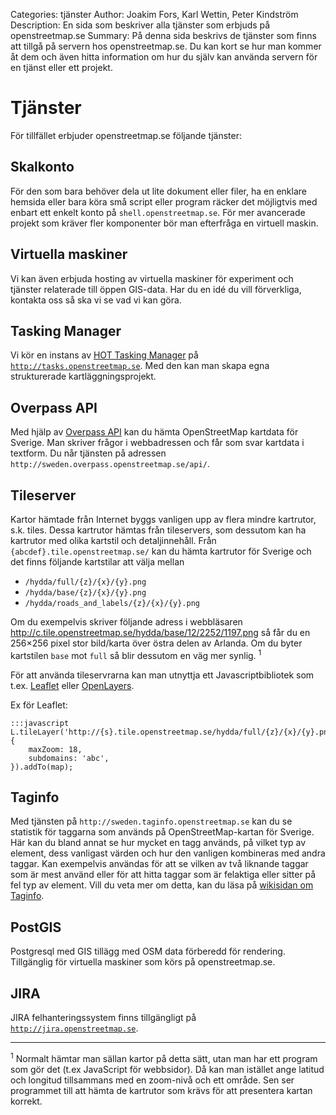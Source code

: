 Categories: tjänster
Author: Joakim Fors, Karl Wettin, Peter Kindström
Description: En sida som beskriver alla tjänster som erbjuds på openstreetmap.se
Summary: På denna sida beskrivs de tjänster som finns att tillgå på servern hos openstreetmap.se. Du kan kort se hur man kommer åt dem och även hitta information om hur du själv kan använda servern för en tjänst eller ett projekt.

# Tjänster

För tillfället erbjuder openstreetmap.se följande tjänster:


## Skalkonto

För den som bara behöver dela ut lite dokument eller filer, ha en enklare hemsida eller bara köra små script eller program räcker det möjligtvis med enbart ett enkelt konto på `shell.openstreetmap.se`. För mer avancerade projekt som kräver fler komponenter bör man efterfråga en virtuell maskin.


## Virtuella maskiner

Vi kan även erbjuda hosting av virtuella maskiner för experiment och tjänster relaterade till öppen GIS-data. Har du en idé du vill förverkliga, kontakta oss så ska vi se vad vi kan göra.


## Tasking Manager

Vi kör en instans av [HOT Tasking Manager](https://github.com/hotosm/osm-tasking-manager) på [`http://tasks.openstreetmap.se`](http://tasks.openstreetmap.se). Med den kan man skapa egna strukturerade kartläggningsprojekt.


## Overpass API

Med hjälp av [Overpass API](http://wiki.openstreetmap.org/wiki/Overpass_API) kan du hämta OpenStreetMap kartdata för Sverige. Man skriver frågor i webbadressen och får som svar kartdata i textform. Du når tjänsten på adressen `http://sweden.overpass.openstreetmap.se/api/`.


## Tileserver

Kartor hämtade från Internet byggs vanligen upp av flera mindre kartrutor, s.k. tiles. Dessa kartrutor hämtas från tileservers, som dessutom kan ha kartrutor med olika kartstil och detaljinnehåll. Från `{abcdef}.tile.openstreetmap.se/` kan du hämta kartrutor för Sverige och det finns följande kartstilar att välja mellan

* `/hydda/full/{z}/{x}/{y}.png`
* `/hydda/base/{z}/{x}/{y}.png`
* `/hydda/roads_and_labels/{z}/{x}/{y}.png`

Om du exempelvis skriver följande adress i webbläsaren
  http://c.tile.openstreetmap.se/hydda/base/12/2252/1197.png
så får du en 256×256 pixel stor bild/karta över östra delen av Arlanda. Om du byter kartstilen `base` mot `full` så blir dessutom en väg mer synlig. <sup>1</sup>

För att använda tileservrarna kan man utnyttja ett Javascriptbibliotek som t.ex. [Leaflet](http://leafletjs.com/) eller [OpenLayers](http://openlayers.org/).

Ex för Leaflet:

    :::javascript
    L.tileLayer('http://{s}.tile.openstreetmap.se/hydda/full/{z}/{x}/{y}.png', {
        maxZoom: 18,
        subdomains: 'abc',
    }).addTo(map);



## Taginfo

Med tjänsten på `http://sweden.taginfo.openstreetmap.se` kan du se statistik för taggarna som används på OpenStreetMap-kartan för Sverige. Här kan du bland annat se hur mycket en tagg används, på vilket typ av element, dess vanligast värden och hur den vanligen kombineras med andra taggar. Kan exempelvis användas för att se vilken av två liknande taggar som är mest använd eller för att hitta taggar som är felaktiga eller sitter på fel typ av element.
Vill du veta mer om detta, kan du läsa på [wikisidan om Taginfo](http://wiki.openstreetmap.org/wiki/Taginfo).


## PostGIS

Postgresql med GIS tillägg med OSM data förberedd för rendering. Tillgänglig för virtuella maskiner som körs på openstreetmap.se.


## JIRA

JIRA felhanteringssystem finns tillgängligt på [`http://jira.openstreetmap.se`](http://jira.openstreetmap.se).


----

<p class="footnote"><sup>1</sup> Normalt hämtar man sällan kartor på detta sätt, utan man har ett program som gör det (t.ex JavaScript för webbsidor). Då kan man istället ange latitud och longitud tillsammans med en zoom-nivå och ett område. Sen ser programmet till att hämta de kartrutor som krävs för att presentera kartan korrekt.</p>
